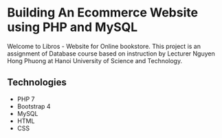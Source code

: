 # Building An Ecommerce Website using PHP and MySQL

Welcome to Libros - Website for Online bookstore. This project is an assignment of Database course based on instruction by Lecturer Nguyen Hong Phuong at Hanoi University of Science and Technology.

## Technologies
- PHP 7
- Bootstrap 4
- MySQL
- HTML
- CSS
